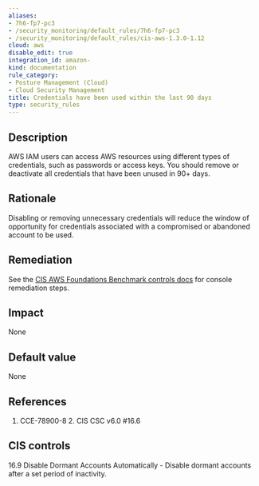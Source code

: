 ```yaml
---
aliases:
- 7h6-fp7-pc3
- /security_monitoring/default_rules/7h6-fp7-pc3
- /security_monitoring/default_rules/cis-aws-1.3.0-1.12
cloud: aws
disable_edit: true
integration_id: amazon-
kind: documentation
rule_category:
- Posture Management (Cloud)
- Cloud Security Management
title: Credentials have been used within the last 90 days
type: security_rules
---
```


## Description

AWS IAM users can access AWS resources using different types of credentials, such as passwords or access keys. You should remove or deactivate all credentials that have been unused in 90+ days.

## Rationale

Disabling or removing unnecessary credentials will reduce the window of opportunity for credentials associated with a compromised or abandoned account to be used.

## Remediation

See the [CIS AWS Foundations Benchmark controls docs][1] for console remediation steps.

## Impact

None

## Default value

None

## References

1. CCE-78900-8 2. CIS CSC v6.0 #16.6

## CIS controls

16.9 Disable Dormant Accounts Automatically - Disable dormant accounts after a set period of inactivity.

[1]: https://docs.aws.amazon.com/securityhub/latest/userguide/securityhub-cis-controls.html#securityhub-cis-controls-1.3
